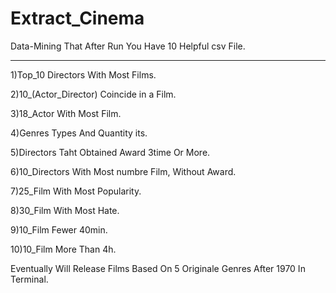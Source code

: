 # Extract_Cinema
Data-Mining That After Run You Have 10 Helpful csv File.

_________________________________________

1)Top_10 Directors With Most Films.

2)10_(Actor_Director) Coincide in a Film.

3)18_Actor With Most Film.

4)Genres Types And Quantity its.

5)Directors Taht Obtained Award 3time Or More.

6)10_Directors With Most numbre Film, Without Award.

7)25_Film With Most Popularity.

8)30_Film With Most Hate.

9)10_Film Fewer 40min.

10)10_Film More Than 4h.

Eventually Will Release Films Based On 5 Originale Genres After 1970 In Terminal.
